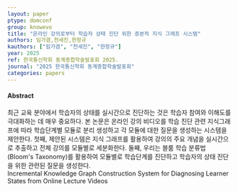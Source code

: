 ```yaml
---
layout: paper
ptype: domconf
group: knowevo
title: "온라인 강의로부터 학습자 상태 진단 위한 증분적 지식 그래프 시스템"
authors: 임가겸,천세진,한정규
kauthors: ["임가겸", "천세진", "한정규"]
year: 2025
ref: 한국통신학회 동계종합학술발표회 2025.
journal: "2025 한국통신학회 동계종합학술발표회"
categories: papers
---
```


<h4><span class="badge badge-info">Abstract</span></h4>
최근 교육 분야에서 학습자의 상태를 실시간으로 진단하는 것은 학습자 참여와 이해도를 극대화하는 데 매우 중요하다. 본 논문은 온라인 강의 비디오를 학습 진단 관련 지식그래프에 따라 학습단계별 모듈로 분리 생성하고 각 모듈에 대한
질문을 생성하는 시스템을 제안한다. 첫째, 제안된 시스템은 지식 그래프를 활용하여 강의의 주요 개념을 실시간으로 추출하고 전체 강의를 모듈별로 세분화한다. 둘째, 우리는 블룸 학습 분류법(Bloom's Taxonomy)를 활용하여 모듈별로 학습단계를 진단하고 학습자의 상태 진단을 위한 관련된 질문을 생성한다.
<div class="alert alert-warning" role="alert">
   Incremental Knowledge Graph Construction System for Diagnosing Learner States from Online Lecture Videos
</div>